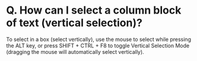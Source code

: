 # Q. How can I select a column block of text (vertical selection)?

To select in a box (select vertically), use the mouse to select while pressing the ALT key, or press SHIFT + CTRL + F8 to toggle Vertical Selection Mode (dragging the mouse will automatically
select vertically).
